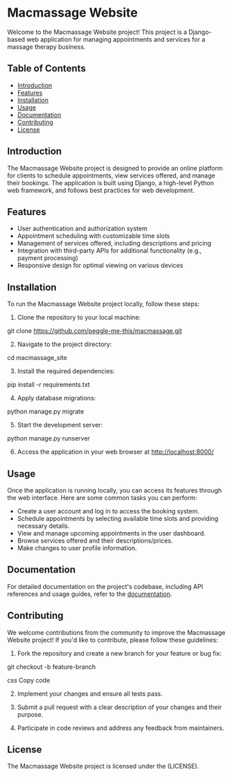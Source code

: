 # Macmassage Website

Welcome to the Macmassage Website project! This project is a Django-based web application for managing appointments and services for a massage therapy business.

## Table of Contents

- [Introduction](#introduction)
- [Features](#features)
- [Installation](#installation)
- [Usage](#usage)
- [Documentation](#documentation)
- [Contributing](#contributing)
- [License](#license)

## Introduction

The Macmassage Website project is designed to provide an online platform for clients to schedule appointments, view services offered, and manage their bookings. The application is built using Django, a high-level Python web framework, and follows best practices for web development.

## Features

- User authentication and authorization system
- Appointment scheduling with customizable time slots
- Management of services offered, including descriptions and pricing
- Integration with third-party APIs for additional functionality (e.g., payment processing)
- Responsive design for optimal viewing on various devices

## Installation

To run the Macmassage Website project locally, follow these steps:

1. Clone the repository to your local machine:

git clone https://github.com/peggle-me-this/macmassage.git

2. Navigate to the project directory:

cd macmassage_site

3. Install the required dependencies:

pip install -r requirements.txt

4. Apply database migrations:

python manage.py migrate

5. Start the development server:

python manage.py runserver

6. Access the application in your web browser at [http://localhost:8000/](http://localhost:8000/)

## Usage

Once the application is running locally, you can access its features through the web interface. Here are some common tasks you can perform:

- Create a user account and log in to access the booking system.
- Schedule appointments by selecting available time slots and providing necessary details.
- View and manage upcoming appointments in the user dashboard.
- Browse services offered and their descriptions/prices.
- Make changes to user profile information.

## Documentation

For detailed documentation on the project's codebase, including API references and usage guides, refer to the [documentation](https://link-to-your-documentation).

## Contributing

We welcome contributions from the community to improve the Macmassage Website project! If you'd like to contribute, please follow these guidelines:

1. Fork the repository and create a new branch for your feature or bug fix:

git checkout -b feature-branch

css
Copy code

2. Implement your changes and ensure all tests pass.

3. Submit a pull request with a clear description of your changes and their purpose.

4. Participate in code reviews and address any feedback from maintainers.

## License

The Macmassage Website project is licensed under the (LICENSE).

